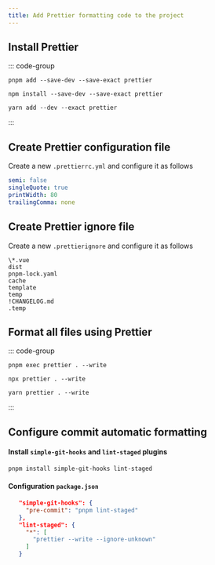 ```yaml
---
title: Add Prettier formatting code to the project
---
```


## Install Prettier

::: code-group

```shell [pnpm]
pnpm add --save-dev --save-exact prettier
```

```shell [npm]
npm install --save-dev --save-exact prettier
```

```shell [yarn]
yarn add --dev --exact prettier
```

:::

## Create Prettier configuration file

Create a new `.prettierrc.yml` and configure it as follows

```yaml
semi: false
singleQuote: true
printWidth: 80
trailingComma: none
```

## Create Prettier ignore file

Create a new `.prettierignore` and configure it as follows

```
\*.vue
dist
pnpm-lock.yaml
cache
template
temp
!CHANGELOG.md
.temp
```

## Format all files using Prettier

::: code-group

```shell [pnpm]
pnpm exec prettier . --write
```

```shell [npm]
npx prettier . --write
```

```shell [yarn]
yarn prettier . --write
```

:::

## Configure commit automatic formatting

#### **Install `simple-git-hooks` and `lint-staged` plugins**

```zsh
pnpm install simple-git-hooks lint-staged
```

#### **Configuration `package.json`**

```json
   "simple-git-hooks": {
     "pre-commit": "pnpm lint-staged"
   },
   "lint-staged": {
     "*": [
       "prettier --write --ignore-unknown"
     ]
   }
```
